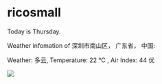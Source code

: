 # ricosmall

Today is Thursday.

Weather infomation of 深圳市南山区， 广东省， 中国: 

Weather: 多云, Temperature: 22 ℃ , Air Index: 44 优

<img src="https://github-readme-stats.vercel.app/api?username=ricosmall&show_icons=true" />
